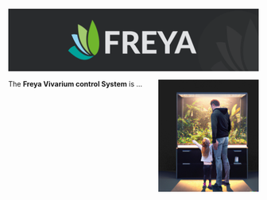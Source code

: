 ![Edgeberry banner](../documentation/Freya_banner.png)

<img src="../documentation/vivarium.png" align="right" width="40%"/>

The **Freya Vivarium control System** is ...



<br clear="right"/>